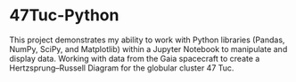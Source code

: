 # 47Tuc-Python
This project demonstrates my ability to work with Python libraries (Pandas, NumPy, SciPy, and Matplotlib) within a Jupyter Notebook to manipulate and display data.  Working with data from the Gaia spacecraft to create a Hertzsprung–Russell Diagram for the globular cluster 47 Tuc.
